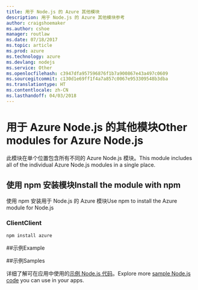 ```yaml
---
title: 用于 Node.js 的 Azure 其他模块
description: 用于 Node.js 的 Azure 其他模块参考
author: craigshoemaker
ms.author: cshoe
manager: routlaw
ms.date: 07/18/2017
ms.topic: article
ms.prod: azure
ms.technology: azure
ms.devlang: nodejs
ms.service: Other
ms.openlocfilehash: c3947dfa957596876f1b7a900867e43a497c0609
ms.sourcegitcommit: c130d1e69ff1f4a7a857c0067e953309548b3dba
ms.translationtype: HT
ms.contentlocale: zh-CN
ms.lasthandoff: 04/03/2018
---
```

# <a name="other-modules-for-azure-nodejs"></a><span data-ttu-id="bec66-103">用于 Azure Node.js 的其他模块</span><span class="sxs-lookup"><span data-stu-id="bec66-103">Other modules for Azure Node.js</span></span>

<span data-ttu-id="bec66-104">此模块在单个位置包含所有不同的 Azure Node.js 模块。</span><span class="sxs-lookup"><span data-stu-id="bec66-104">This module includes all of the individual Azure Node.js modules in a single place.</span></span>

## <a name="install-the-module-with-npm"></a><span data-ttu-id="bec66-105">使用 npm 安装模块</span><span class="sxs-lookup"><span data-stu-id="bec66-105">Install the module with npm</span></span>

<span data-ttu-id="bec66-106">使用 npm 安装用于 Node.js 的 Azure 模块</span><span class="sxs-lookup"><span data-stu-id="bec66-106">Use npm to install the Azure module for Node.js</span></span>

### <a name="client"></a><span data-ttu-id="bec66-107">Client</span><span class="sxs-lookup"><span data-stu-id="bec66-107">Client</span></span>

```bash
npm install azure
```

##<a name="example"></a><span data-ttu-id="bec66-108">示例</span><span class="sxs-lookup"><span data-stu-id="bec66-108">Example</span></span>

##<a name="samples"></a><span data-ttu-id="bec66-109">示例</span><span class="sxs-lookup"><span data-stu-id="bec66-109">Samples</span></span>

<span data-ttu-id="bec66-110">详细了解可在应用中使用的[示例 Node.js 代码](https://azure.microsoft.com/resources/samples/?platform=nodejs)。</span><span class="sxs-lookup"><span data-stu-id="bec66-110">Explore more [sample Node.js code](https://azure.microsoft.com/resources/samples/?platform=nodejs) you can use in your apps.</span></span>
